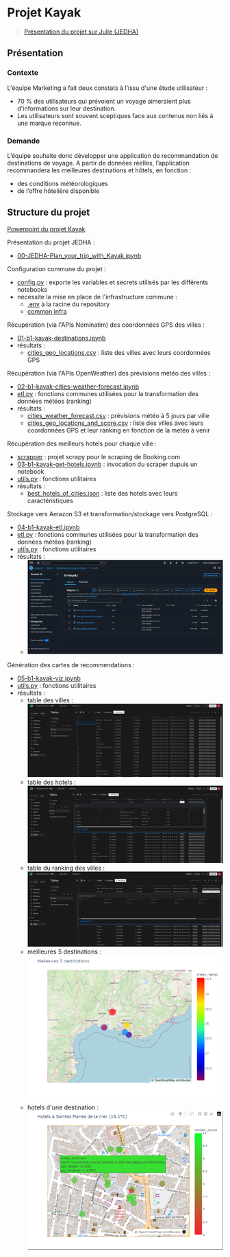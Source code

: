 # Projet Kayak

> [Présentation du projet sur Julie (JEDHA)](https://app.jedha.co/course/project-plan-your-trip-with-kayak-ft/plan-your-trip-with-kayak-ft)

## Présentation
### Contexte
L'équipe Marketing a fait deux constats à l’issu d'une étude utilisateur&nbsp;:
- 70 % des utilisateurs qui prévoient un voyage aimeraient plus d'informations sur leur destination.
- Les utilisateurs sont souvent sceptiques face aux contenus non liés à une marque reconnue.


### Demande
L’équipe souhaite donc développer une application de recommandation de destinations de voyage.
A partir de données réelles, l’application recommandera les meilleures destinations et hôtels, en fonction&nbsp;:
- des conditions météorologiques
- de l’offre hôtelière disponible

## Structure du projet

[Powerpoint du projet Kayak](https://1drv.ms/p/c/e238927bf76c9315/ESk1hUCcGpNHh_DvEbOjhbIBD-HpSE8ygiF7FLtBFbhAwg?e=mtGkn8)

Présentation du projet JEDHA&nbsp;:
- [00-JEDHA-Plan_your_trip_with_Kayak.ipynb](00-JEDHA-Plan_your_trip_with_Kayak.ipynb)

Configuration commune du projet&nbsp;:
- [config.py](config.py)&nbsp;: exporte les variables et secrets utilisés par les différents notebooks
- nécessite la mise en place de l'infrastructure commune&nbsp;:
  - [.env](../../.env.sample) à la racine du repository
  - [common infra](../../common/README.md)

Récupération (via l'APIs Nominatim) des coordonnées GPS des villes&nbsp;:
- [01-b1-kayak-destinations.ipynb](01-b1-kayak-destinations.ipynb)
- résultats&nbsp;:
  - [cities_geo_locations.csv](data/cities_geo_locations.csv)&nbsp;: liste des villes avec leurs coordonnées GPS

Récupération (via l'APIs OpenWeather) des prévisions météo des villes&nbsp;:
- [02-b1-kayak-cities-weather-forecast.ipynb](02-b1-kayak-cities-weather-forecast.ipynb)
- [etl.py](etl.py)&nbsp;: fonctions communes utilisées pour la transformation des données météos (ranking)
- résultats&nbsp;:
  - [cities_weather_forecast.csv](data/cities_weather_forecast.csv)&nbsp;: prévisions météo à 5 jours par ville
  - [cities_geo_locations_and_score.csv](data/cities_geo_locations_and_score.csv)&nbsp;: liste des villes avec leurs coordonnées GPS et leur ranking en fonction de la météo à venir

Récupération des meilleurs hotels pour chaque ville&nbsp;:
- [scrapper](scrapper/README.md)&nbsp;: projet scrapy pour le scraping de Booking.com
- [03-b1-kayak-get-hotels.ipynb](03-b1-kayak-get-hotels.ipynb)&nbsp;: invocation du scraper dupuis un notebook
- [utils.py](utils.py)&nbsp;: fonctions utilitaires
- résultats&nbsp;:
  - [best_hotels_of_cities.json](data/best_hotels_of_cities.json)&nbsp;: liste des hotels avec leurs caractéristiques

Stockage vers Amazon S3 et transformation/stockage vers PostgreSQL&nbsp;:
- [04-b1-kayak-etl.ipynb](04-b1-kayak-etl.ipynb)
- [etl.py](etl.py)&nbsp;: fonctions communes utilisées pour la transformation des données météos (ranking)
- [utils.py](utils.py)&nbsp;: fonctions utilitaires
- résultats&nbsp;:
  - ![s3_content_b1-kayak.png](assets/s3_content_b1-kayak.png)

Génération des cartes de recommendations&nbsp;:
- [05-b1-kayak-viz.ipynb](05-b1-kayak-viz.ipynb)
- [utils.py](utils.py)&nbsp;: fonctions utilitaires
- résultats&nbsp;:
  - table des villes&nbsp;: ![table des villes](assets/b1-kayak-neondb-cities.png)
  - table des hotels&nbsp;: ![table des hotels](assets/b1-kayak-neondb-hotels-of-city.png)
  - table du ranking des villes&nbsp;: ![table du ranking des villes](assets/b1-kayak-neondb-score-of-city.png)
  - meilleures 5 destinations&nbsp;: ![b1-kayak-best-destinations-sample.png](assets/b1-kayak-best-destinations-sample.png)
  - hotels d'une destination&nbsp;: ![b1-kayak-best-destination-hotels-sample.png](assets/b1-kayak-best-destination-hotels-sample.png)
